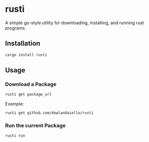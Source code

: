 # rusti

A simple go-style utility for downloading, installing, and running rust programs.

## Installation

```zsh
cargo install rusti
```

## Usage

### Download a Package

```zsh
rusti get package_url
```

Example:

```zsh
rusti get github.com/dowlandaiello/rusti
```

### Run the current Package

```zsh
rusti run
```
